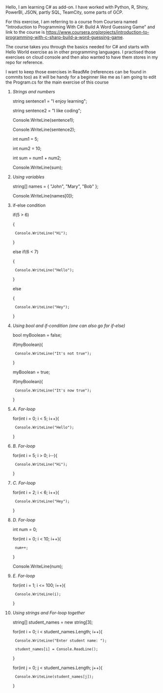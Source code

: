 Hello, I am learning C# as add-on. I have worked with Python, R, Shiny, PowerBI, JSON, partly SQL, TeamCity, some parts of GCP.

For this exercise, I am referring to a course from Coursera named "Introduction to Programming With C#: Build A Word Guessing Game" and 
link to the course is https://www.coursera.org/projects/introduction-to-programming-with-c-sharp-build-a-word-guessing-game.

The course takes you through the basics needed for C# and starts with Hello World exercise as in other programming languages. 
I practised those exercises on cloud console and then also wanted to have them stores in my repo for reference. 

I want to keep those exercises in ReadMe (references can be found in commits too) as it will be handy for a beginner like me as 
I am going to edit the Program.cs for the main exercise of this course

1. *Strings and numbers*

    string sentence1 = "I enjoy learning";

    string sentence2 = "I like coding";

    Console.WriteLine(sentence1);

    Console.WriteLine(sentence2);

    int num1 = 5;

    int num2 = 10;

    int sum = num1 + num2;

    Console.WriteLine(sum);


2. *Using variables*

    string[] names = { "John", "Mary", "Bob" };

    Console.WriteLine(names[0]);


3. if-else condition

    if(5 > 6)

    {

        Console.WriteLine("Hi");

    }

    else if(6 < 7)

    {

        Console.WriteLine("Hello");
    }

    else

    {
        
        Console.WriteLine("Hey");

    }


4. *Using bool and if-condition (one can also go for if-else)*

    bool myBoolean = false;

    if(myBoolean){

        Console.WriteLine("It's not true");

    }

    myBoolean = true;

    if(myBoolean){

        Console.WriteLine("It's now true");
        
    }


5. *A. For-loop*

    for(int i = 0; i < 5; i++){

        Console.WriteLine("Hello");
        
    }

5. *B. For-loop*

    for(int i = 5; i > 0; i--){

        Console.WriteLine("Hi");
        
    }

5. *C. For-loop*

    for(int i = 2; i < 6; i++){

        Console.WriteLine("Hey");
        
    }

5. *D. For-loop*

    int num = 0;

    for(int i = 0; i < 10; i++){

        num++;

    }

    Console.WriteLine(num);

5. *E. For-loop*

    for(int i = 1; i <= 100; i++){

        Console.WriteLine(i);
        
    }

6. *Using strings and For-loop together*

    string[] student_names = new string[3];

    for(int i = 0; i < student_names.Length; i++){

        Console.WriteLine("Enter student name: ");

        student_names[i] = Console.ReadLine();

    }

    for(int j = 0; j < student_names.Length; j++){

        Console.WriteLine(student_names[j]);
        
    }
